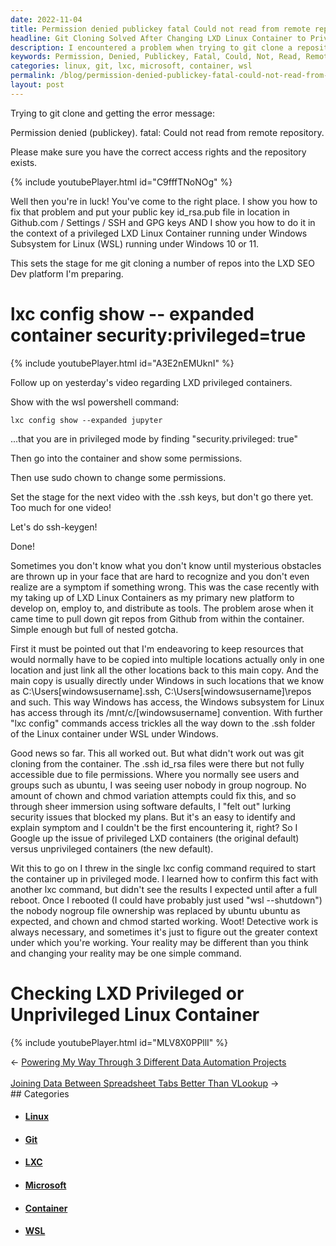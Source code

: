 ```yaml
---
date: 2022-11-04
title: Permission denied publickey fatal Could not read from remote repository
headline: Git Cloning Solved After Changing LXD Linux Container to Privileged Mode
description: I encountered a problem when trying to git clone a repository from an LXD Linux Container running on Windows Subsystem for Linux (WSL). After discovering the container was running in unprivileged mode, I changed it to privileged mode with the lxc config command and rebooted. This fixed the file permissions issue and allowed me to successfully git clone the repository. Read more about my experience and how I solved the problem.
keywords: Permission, Denied, Publickey, Fatal, Could, Not, Read, Remote, Repository, LXD, Linux, Container, Windows, Subsystem, WSL, Privileged, Mode, lxc, Config, Command, Reboot, File, Permissions, Ownership, Git, Clone, Research, Issue, Unprivileged
categories: linux, git, lxc, microsoft, container, wsl
permalink: /blog/permission-denied-publickey-fatal-could-not-read-from-remote-repository/
layout: post
---
```



Trying to git clone and getting the error message:

Permission denied (publickey).
fatal: Could not read from remote repository.

Please make sure you have the correct access rights
and the repository exists.

{% include youtubePlayer.html id="C9fffTNoNOg" %}

Well then you're in luck! You've come to the right place. I show you how to fix
that problem and put your public key id_rsa.pub file in location in Github.com
/ Settings / SSH and GPG keys AND I show you how to do it in the context of a
privileged LXD Linux Container running under Windows Subsystem for Linux (WSL)
running under Windows 10 or 11.

This sets the stage for me git cloning a number of repos into the LXD SEO Dev
platform I'm preparing.

# lxc config show -- expanded container security:privileged=true

{% include youtubePlayer.html id="A3E2nEMUknI" %}

Follow up on yesterday's video regarding LXD privileged containers.

Show with the wsl powershell command:

    lxc config show --expanded jupyter

...that you are in privileged mode by finding "security.privileged: true"

Then go into the container and show some permissions.

Then use sudo chown to change some permissions.

Set the stage for the next video with the .ssh keys, but don't go there yet.
Too much for one video!

Let's do ssh-keygen!

Done!

Sometimes you don't know what you don't know until mysterious obstacles are
thrown up in your face that are hard to recognize and you don't even realize
are a symptom if something wrong. This was the case recently with my taking up
of LXD Linux Containers as my primary new platform to develop on, employ to,
and distribute as tools. The problem arose when it came time to pull down git
repos from Github from within the container. Simple enough but full of nested
gotcha.

First it must be pointed out that I'm endeavoring to keep resources that would
normally have to be copied into multiple locations actually only in one
location and just link all the other locations back to this main copy. And the
main copy is usually directly under Windows in such locations that we know as
C:\Users\[windowsusername]\.ssh, C:\Users\[windowsusername]\repos and such.
This way Windows has access, the Windows subsystem for Linux has access through
its /mnt/c/[windowsusername] convention. With further "lxc config" commands
access trickles all the way down to the .ssh folder of the Linux container
under WSL under Windows.

Good news so far. This all worked out. But what didn't work out was git cloning
from the container. The .ssh id_rsa files were there but not fully accessible
due to file permissions. Where you normally see users and groups such as
ubuntu, I was seeing user nobody in group nogroup. No amount of chown and chmod
variation attempts could fix this, and so through sheer immersion using
software defaults, I "felt out" lurking security issues that blocked my plans.
But it's an easy to identify and explain symptom and I couldn't be the first
encountering it, right? So I Google up the issue of privileged LXD containers
(the original default) versus unprivileged containers (the new default).

Wit this to go on I threw in the single lxc config command required to start
the container up in privileged mode. I learned how to confirm this fact with
another lxc command, but didn't see the results I expected until after a full
reboot. Once I rebooted (I could have probably just used "wsl --shutdown") the
nobody nogroup file ownership was replaced by ubuntu ubuntu as expected, and
chown and chmod started working. Woot! Detective work is always necessary, and
sometimes it's just to figure out the greater context under which you're
working. Your reality may be different than you think and changing your reality
may be one simple command.

# Checking LXD Privileged or Unprivileged Linux Container

{% include youtubePlayer.html id="MLV8X0PPllI" %}


<div class="arrow-links"><div class="post-nav-prev"><span class="arrow">&larr;&nbsp;</span><a href="/blog/powering-my-way-through-3-different-data-automation-projects/">Powering My Way Through 3 Different Data Automation Projects</a></div> &nbsp; <div class="post-nav-next"><a href="/blog/joining-data-between-spreadsheet-tabs-better-than-vlookup/">Joining Data Between Spreadsheet Tabs Better Than VLookup</a><span class="arrow">&nbsp;&rarr;</span></div></div>
## Categories

<ul>
<li><h4><a href='/linux/'>Linux</a></h4></li>
<li><h4><a href='/git/'>Git</a></h4></li>
<li><h4><a href='/lxc/'>LXC</a></h4></li>
<li><h4><a href='/microsoft/'>Microsoft</a></h4></li>
<li><h4><a href='/container/'>Container</a></h4></li>
<li><h4><a href='/wsl/'>WSL</a></h4></li></ul>